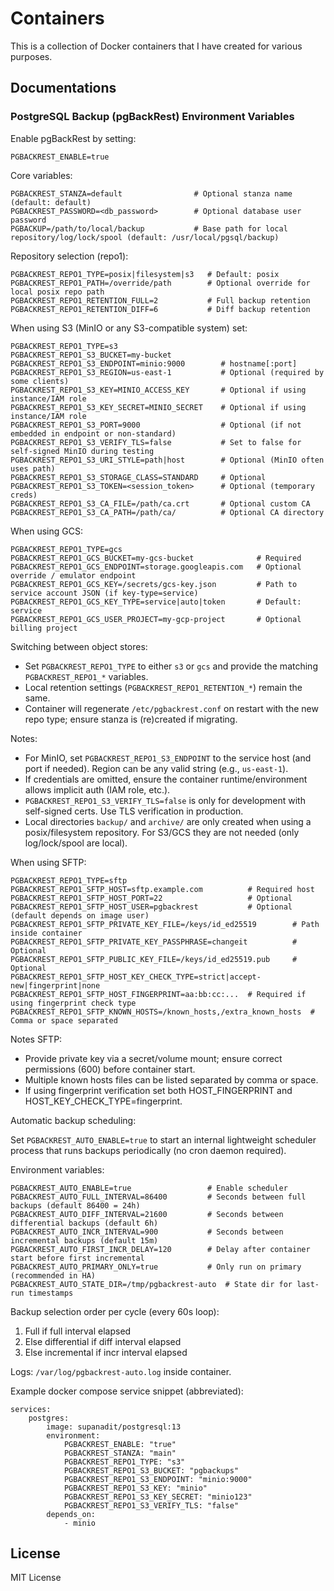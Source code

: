 # Containers

This is a collection of Docker containers that I have created for various purposes.

## Documentations

### PostgreSQL Backup (pgBackRest) Environment Variables

Enable pgBackRest by setting:

```
PGBACKREST_ENABLE=true
```

Core variables:

```
PGBACKREST_STANZA=default                # Optional stanza name (default: default)
PGBACKREST_PASSWORD=<db_password>        # Optional database user password
PGBACKUP=/path/to/local/backup           # Base path for local repository/log/lock/spool (default: /usr/local/pgsql/backup)
```

Repository selection (repo1):

```
PGBACKREST_REPO1_TYPE=posix|filesystem|s3   # Default: posix
PGBACKREST_REPO1_PATH=/override/path        # Optional override for local posix repo path
PGBACKREST_REPO1_RETENTION_FULL=2           # Full backup retention
PGBACKREST_REPO1_RETENTION_DIFF=6           # Diff backup retention
```

When using S3 (MinIO or any S3-compatible system) set:

```
PGBACKREST_REPO1_TYPE=s3
PGBACKREST_REPO1_S3_BUCKET=my-bucket
PGBACKREST_REPO1_S3_ENDPOINT=minio:9000        # hostname[:port]
PGBACKREST_REPO1_S3_REGION=us-east-1           # Optional (required by some clients)
PGBACKREST_REPO1_S3_KEY=MINIO_ACCESS_KEY       # Optional if using instance/IAM role
PGBACKREST_REPO1_S3_KEY_SECRET=MINIO_SECRET    # Optional if using instance/IAM role
PGBACKREST_REPO1_S3_PORT=9000                  # Optional (if not embedded in endpoint or non-standard)
PGBACKREST_REPO1_S3_VERIFY_TLS=false           # Set to false for self-signed MinIO during testing
PGBACKREST_REPO1_S3_URI_STYLE=path|host        # Optional (MinIO often uses path)
PGBACKREST_REPO1_S3_STORAGE_CLASS=STANDARD     # Optional
PGBACKREST_REPO1_S3_TOKEN=<session_token>      # Optional (temporary creds)
PGBACKREST_REPO1_S3_CA_FILE=/path/ca.crt       # Optional custom CA
PGBACKREST_REPO1_S3_CA_PATH=/path/ca/          # Optional CA directory
```

When using GCS:

```
PGBACKREST_REPO1_TYPE=gcs
PGBACKREST_REPO1_GCS_BUCKET=my-gcs-bucket              # Required
PGBACKREST_REPO1_GCS_ENDPOINT=storage.googleapis.com   # Optional override / emulator endpoint
PGBACKREST_REPO1_GCS_KEY=/secrets/gcs-key.json         # Path to service account JSON (if key-type=service)
PGBACKREST_REPO1_GCS_KEY_TYPE=service|auto|token       # Default: service
PGBACKREST_REPO1_GCS_USER_PROJECT=my-gcp-project       # Optional billing project
```

Switching between object stores:

- Set `PGBACKREST_REPO1_TYPE` to either `s3` or `gcs` and provide the matching `PGBACKREST_REPO1_*` variables.
- Local retention settings (`PGBACKREST_REPO1_RETENTION_*`) remain the same.
- Container will regenerate `/etc/pgbackrest.conf` on restart with the new repo type; ensure stanza is (re)created if migrating.

Notes:

- For MinIO, set `PGBACKREST_REPO1_S3_ENDPOINT` to the service host (and port if needed). Region can be any valid string (e.g., `us-east-1`).
- If credentials are omitted, ensure the container runtime/environment allows implicit auth (IAM role, etc.).
- `PGBACKREST_REPO1_S3_VERIFY_TLS=false` is only for development with self-signed certs. Use TLS verification in production.
- Local directories `backup/` and `archive/` are only created when using a posix/filesystem repository. For S3/GCS they are not needed (only log/lock/spool are local).
 
When using SFTP:

```
PGBACKREST_REPO1_TYPE=sftp
PGBACKREST_REPO1_SFTP_HOST=sftp.example.com          # Required host
PGBACKREST_REPO1_SFTP_HOST_PORT=22                   # Optional
PGBACKREST_REPO1_SFTP_HOST_USER=pgbackrest           # Optional (default depends on image user)
PGBACKREST_REPO1_SFTP_PRIVATE_KEY_FILE=/keys/id_ed25519        # Path inside container
PGBACKREST_REPO1_SFTP_PRIVATE_KEY_PASSPHRASE=changeit          # Optional
PGBACKREST_REPO1_SFTP_PUBLIC_KEY_FILE=/keys/id_ed25519.pub     # Optional
PGBACKREST_REPO1_SFTP_HOST_KEY_CHECK_TYPE=strict|accept-new|fingerprint|none
PGBACKREST_REPO1_SFTP_HOST_FINGERPRINT=aa:bb:cc:...  # Required if using fingerprint check type
PGBACKREST_REPO1_SFTP_KNOWN_HOSTS=/known_hosts,/extra_known_hosts  # Comma or space separated
```

Notes SFTP:
- Provide private key via a secret/volume mount; ensure correct permissions (600) before container start.
- Multiple known hosts files can be listed separated by comma or space.
- If using fingerprint verification set both HOST_FINGERPRINT and HOST_KEY_CHECK_TYPE=fingerprint.

Automatic backup scheduling:

Set `PGBACKREST_AUTO_ENABLE=true` to start an internal lightweight scheduler process that runs backups periodically (no cron daemon required).

Environment variables:
```
PGBACKREST_AUTO_ENABLE=true                 # Enable scheduler
PGBACKREST_AUTO_FULL_INTERVAL=86400         # Seconds between full backups (default 86400 = 24h)
PGBACKREST_AUTO_DIFF_INTERVAL=21600         # Seconds between differential backups (default 6h)
PGBACKREST_AUTO_INCR_INTERVAL=900           # Seconds between incremental backups (default 15m)
PGBACKREST_AUTO_FIRST_INCR_DELAY=120        # Delay after container start before first incremental
PGBACKREST_AUTO_PRIMARY_ONLY=true           # Only run on primary (recommended in HA)
PGBACKREST_AUTO_STATE_DIR=/tmp/pgbackrest-auto  # State dir for last-run timestamps
```

Backup selection order per cycle (every 60s loop):
1. Full if full interval elapsed
2. Else differential if diff interval elapsed
3. Else incremental if incr interval elapsed

Logs: `/var/log/pgbackrest-auto.log` inside container.

Example docker compose service snippet (abbreviated):

```
services:
	postgres:
		image: supanadit/postgresql:13
		environment:
			PGBACKREST_ENABLE: "true"
			PGBACKREST_STANZA: "main"
			PGBACKREST_REPO1_TYPE: "s3"
			PGBACKREST_REPO1_S3_BUCKET: "pgbackups"
			PGBACKREST_REPO1_S3_ENDPOINT: "minio:9000"
			PGBACKREST_REPO1_S3_KEY: "minio"
			PGBACKREST_REPO1_S3_KEY_SECRET: "minio123"
			PGBACKREST_REPO1_S3_VERIFY_TLS: "false"
		depends_on:
			- minio
```

## License

MIT License

